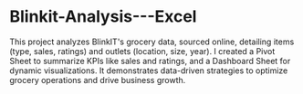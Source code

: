 # Blinkit-Analysis---Excel
This project analyzes BlinkIT's grocery data, sourced online, detailing items (type, sales, ratings) and outlets (location, size, year). I created a Pivot Sheet to summarize KPIs like sales and ratings, and a Dashboard Sheet for dynamic visualizations. It demonstrates data-driven strategies to optimize grocery operations and drive business growth.
